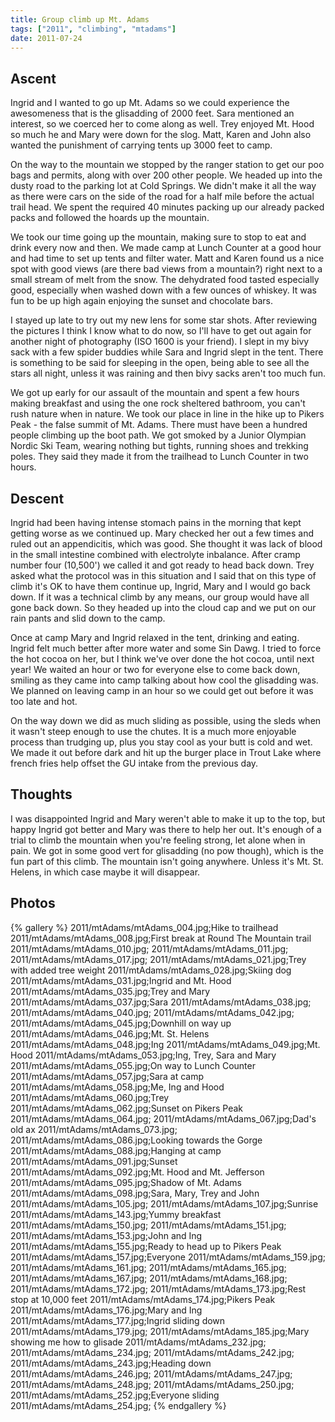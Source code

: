 ```yaml
---
title: Group climb up Mt. Adams
tags: ["2011", "climbing", "mtadams"]
date: 2011-07-24
---
```

## Ascent

Ingrid and I wanted to go up Mt. Adams so we could experience the awesomeness that is the glisadding of 2000 feet.  Sara mentioned an interest, so we coerced her to come along as well.  Trey enjoyed Mt. Hood so much he and Mary were down for the slog.  Matt, Karen and John also wanted the punishment of carrying tents up 3000 feet to camp.

On the way to the mountain we stopped by the ranger station to get our poo bags and permits, along with over 200 other people.  We headed up into the dusty road to the parking lot at Cold Springs.  We didn't make it all the way as there were cars on the side of the road for a half mile before the actual trail head.  We spent the required 40 minutes packing up our already packed packs and followed the hoards up the mountain.

We took our time going up the mountain, making sure to stop to eat and drink every now and then.  We made camp at Lunch Counter at a good hour and had time to set up tents and filter water.  Matt and Karen found us a nice spot with good views (are there bad views from a mountain?) right next to a small stream of melt from the snow.  The dehydrated food tasted especially good, especially when washed down with a few ounces of whiskey.  It was fun to be up high again enjoying the sunset and chocolate bars.

I stayed up late to try out my new lens for some star shots.  After reviewing the pictures I think I know what to do now, so I'll have to get out again for another night of photography (ISO 1600 is your friend).  I slept in my bivy sack with a few spider buddies while Sara and Ingrid slept in the tent.  There is something to be said for sleeping in the open, being able to see all the stars all night, unless it was raining and then bivy sacks aren't too much fun.

We got up early for our assault of the mountain and spent a few hours making breakfast and using the one rock sheltered bathroom, you can't rush nature when in nature.  We took our place in line in the hike up to Pikers Peak - the false summit of Mt. Adams.  There must have been a hundred people climbing up the boot path.  We got smoked by a Junior Olympian Nordic Ski Team, wearing nothing but tights, running shoes and trekking poles.  They said they made it from the trailhead to Lunch Counter in two hours.

## Descent

Ingrid had been having intense stomach pains in the morning that kept getting worse as we continued up.  Mary checked her out a few times and ruled out an appendicitis, which was good.  She thought it was lack of blood in the small intestine combined with electrolyte inbalance.  After cramp number four (10,500') we called it and got ready to head back down.  Trey asked what the protocol was in this situation and I said that on this type of climb it's OK to have them continue up, Ingrid, Mary and I would go back down.  If it was a technical climb by any means, our group would have all gone back down.  So they headed up into the cloud cap and we put on our rain pants and slid down to the camp.

Once at camp Mary and Ingrid relaxed in the tent, drinking and eating.  Ingrid felt much better after more water and some Sin Dawg.  I tried to force the hot cocoa on her, but I think we've over done the hot cocoa, until next year!  We waited an hour or two for everyone else to come back down, smiling as they came into camp talking about how cool the glisadding was.  We planned on leaving camp in an hour so we could get out before it was too late and hot.

On the way down we did as much sliding as possible, using the sleds when it wasn't steep enough to use the chutes.  It is a much more enjoyable process than trudging up, plus you stay cool as your butt is cold and wet.  We made it out before dark and hit up the burger place in Trout Lake where french fries help offset the GU intake from the previous day.

## Thoughts

I was disappointed Ingrid and Mary weren't able to make it up to the top, but happy Ingrid got better and Mary was there to help her out.  It's enough of a trial to climb the mountain when you're feeling strong, let alone when in pain.  We got in some good vert for glisadding (no pow though), which is the fun part of this climb. The mountain isn't going anywhere.  Unless it's Mt. St. Helens, in which case maybe it will disappear. 

## Photos 
{% gallery %} 
2011/mtAdams/mtAdams_004.jpg;Hike to trailhead
2011/mtAdams/mtAdams_008.jpg;First break at Round The Mountain trail
2011/mtAdams/mtAdams_010.jpg;
2011/mtAdams/mtAdams_011.jpg;
2011/mtAdams/mtAdams_017.jpg;
2011/mtAdams/mtAdams_021.jpg;Trey with added tree weight
2011/mtAdams/mtAdams_028.jpg;Skiing dog
2011/mtAdams/mtAdams_031.jpg;Ingrid and Mt. Hood
2011/mtAdams/mtAdams_035.jpg;Trey and Mary
2011/mtAdams/mtAdams_037.jpg;Sara
2011/mtAdams/mtAdams_038.jpg;
2011/mtAdams/mtAdams_040.jpg;
2011/mtAdams/mtAdams_042.jpg;
2011/mtAdams/mtAdams_045.jpg;Downhill on way up
2011/mtAdams/mtAdams_046.jpg;Mt. St. Helens
2011/mtAdams/mtAdams_048.jpg;Ing
2011/mtAdams/mtAdams_049.jpg;Mt. Hood
2011/mtAdams/mtAdams_053.jpg;Ing, Trey, Sara and Mary
2011/mtAdams/mtAdams_055.jpg;On way to Lunch Counter
2011/mtAdams/mtAdams_057.jpg;Sara at camp
2011/mtAdams/mtAdams_058.jpg;Me, Ing and Hood
2011/mtAdams/mtAdams_060.jpg;Trey
2011/mtAdams/mtAdams_062.jpg;Sunset on Pikers Peak
2011/mtAdams/mtAdams_064.jpg;
2011/mtAdams/mtAdams_067.jpg;Dad's old ax
2011/mtAdams/mtAdams_073.jpg;
2011/mtAdams/mtAdams_086.jpg;Looking towards the Gorge
2011/mtAdams/mtAdams_088.jpg;Hanging at camp
2011/mtAdams/mtAdams_091.jpg;Sunset
2011/mtAdams/mtAdams_092.jpg;Mt. Hood and Mt. Jefferson 
2011/mtAdams/mtAdams_095.jpg;Shadow of Mt. Adams
2011/mtAdams/mtAdams_098.jpg;Sara, Mary, Trey and John
2011/mtAdams/mtAdams_105.jpg;
2011/mtAdams/mtAdams_107.jpg;Sunrise 
2011/mtAdams/mtAdams_143.jpg;Yummy breakfast
2011/mtAdams/mtAdams_150.jpg;
2011/mtAdams/mtAdams_151.jpg;
2011/mtAdams/mtAdams_153.jpg;John and Ing
2011/mtAdams/mtAdams_155.jpg;Ready to head up to Pikers Peak
2011/mtAdams/mtAdams_157.jpg;Everyone 
2011/mtAdams/mtAdams_159.jpg;
2011/mtAdams/mtAdams_161.jpg;
2011/mtAdams/mtAdams_165.jpg;
2011/mtAdams/mtAdams_167.jpg;
2011/mtAdams/mtAdams_168.jpg;
2011/mtAdams/mtAdams_172.jpg;
2011/mtAdams/mtAdams_173.jpg;Rest stop at 10,000 feet
2011/mtAdams/mtAdams_174.jpg;Pikers Peak
2011/mtAdams/mtAdams_176.jpg;Mary and Ing
2011/mtAdams/mtAdams_177.jpg;Ingrid sliding down
2011/mtAdams/mtAdams_179.jpg;
2011/mtAdams/mtAdams_185.jpg;Mary showing me how to glisade
2011/mtAdams/mtAdams_232.jpg;
2011/mtAdams/mtAdams_234.jpg;
2011/mtAdams/mtAdams_242.jpg;
2011/mtAdams/mtAdams_243.jpg;Heading down
2011/mtAdams/mtAdams_246.jpg;
2011/mtAdams/mtAdams_247.jpg;
2011/mtAdams/mtAdams_248.jpg;
2011/mtAdams/mtAdams_250.jpg;
2011/mtAdams/mtAdams_252.jpg;Everyone sliding
2011/mtAdams/mtAdams_254.jpg;
{% endgallery %}


